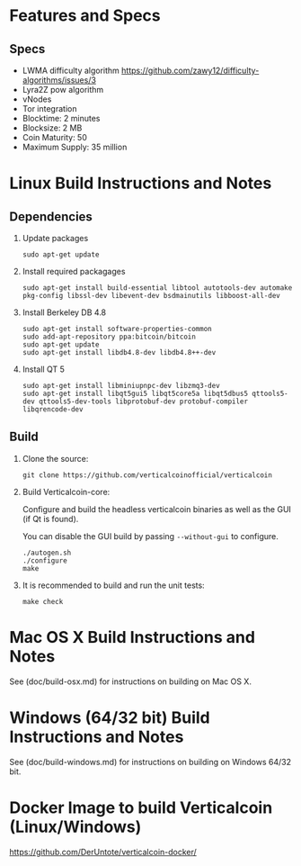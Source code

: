 Features and Specs
==================================

Specs
----------------------
- LWMA difficulty algorithm https://github.com/zawy12/difficulty-algorithms/issues/3
- Lyra2Z pow algorithm
- vNodes 
- Tor integration
- Blocktime: 2 minutes 
- Blocksize: 2 MB 
- Coin Maturity: 50
- Maximum Supply: 35 million 

Linux Build Instructions and Notes
==================================

Dependencies
----------------------
1.  Update packages

        sudo apt-get update

2.  Install required packagages

        sudo apt-get install build-essential libtool autotools-dev automake pkg-config libssl-dev libevent-dev bsdmainutils libboost-all-dev

3.  Install Berkeley DB 4.8

        sudo apt-get install software-properties-common
        sudo add-apt-repository ppa:bitcoin/bitcoin
        sudo apt-get update
        sudo apt-get install libdb4.8-dev libdb4.8++-dev

4.  Install QT 5

        sudo apt-get install libminiupnpc-dev libzmq3-dev
        sudo apt-get install libqt5gui5 libqt5core5a libqt5dbus5 qttools5-dev qttools5-dev-tools libprotobuf-dev protobuf-compiler libqrencode-dev

Build
----------------------
1.  Clone the source:

        git clone https://github.com/verticalcoinofficial/verticalcoin

2.  Build Verticalcoin-core:

    Configure and build the headless verticalcoin binaries as well as the GUI (if Qt is found).

    You can disable the GUI build by passing `--without-gui` to configure.
        
        ./autogen.sh
        ./configure
        make

3.  It is recommended to build and run the unit tests:

        make check


Mac OS X Build Instructions and Notes
=====================================
See (doc/build-osx.md) for instructions on building on Mac OS X.



Windows (64/32 bit) Build Instructions and Notes
=====================================
See (doc/build-windows.md) for instructions on building on Windows 64/32 bit.


Docker Image to build Verticalcoin (Linux/Windows)
=====================================
https://github.com/DerUntote/verticalcoin-docker/
